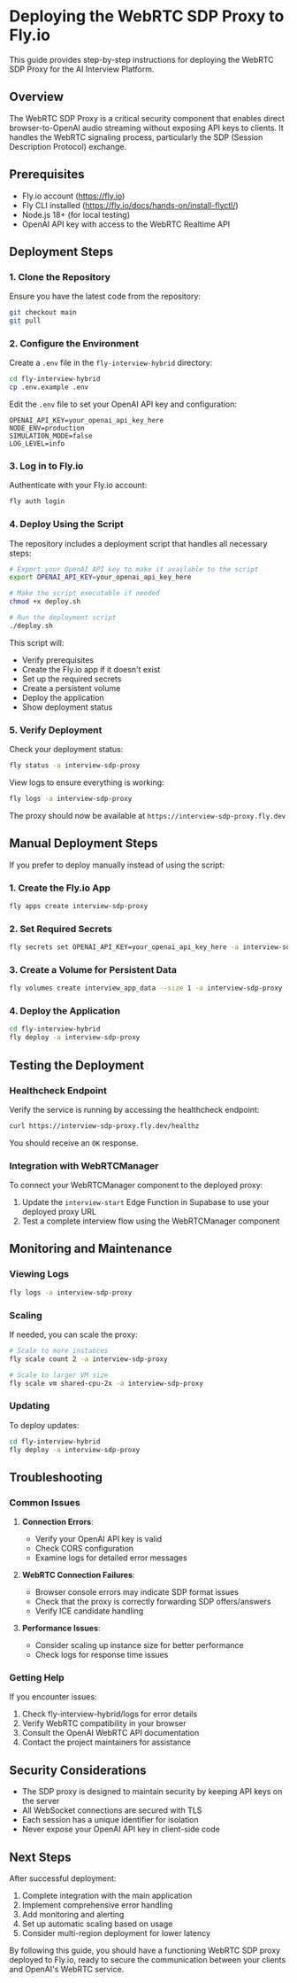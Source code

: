 # Deploying the WebRTC SDP Proxy to Fly.io

This guide provides step-by-step instructions for deploying the WebRTC SDP Proxy for the AI Interview Platform.

## Overview

The WebRTC SDP Proxy is a critical security component that enables direct browser-to-OpenAI audio streaming without exposing API keys to clients. It handles the WebRTC signaling process, particularly the SDP (Session Description Protocol) exchange.

## Prerequisites

- Fly.io account (https://fly.io)
- Fly CLI installed (https://fly.io/docs/hands-on/install-flyctl/)
- Node.js 18+ (for local testing)
- OpenAI API key with access to the WebRTC Realtime API

## Deployment Steps

### 1. Clone the Repository

Ensure you have the latest code from the repository:

```bash
git checkout main
git pull
```

### 2. Configure the Environment

Create a `.env` file in the `fly-interview-hybrid` directory:

```bash
cd fly-interview-hybrid
cp .env.example .env
```

Edit the `.env` file to set your OpenAI API key and configuration:

```
OPENAI_API_KEY=your_openai_api_key_here
NODE_ENV=production
SIMULATION_MODE=false
LOG_LEVEL=info
```

### 3. Log in to Fly.io

Authenticate with your Fly.io account:

```bash
fly auth login
```

### 4. Deploy Using the Script

The repository includes a deployment script that handles all necessary steps:

```bash
# Export your OpenAI API key to make it available to the script
export OPENAI_API_KEY=your_openai_api_key_here

# Make the script executable if needed
chmod +x deploy.sh

# Run the deployment script
./deploy.sh
```

This script will:
- Verify prerequisites
- Create the Fly.io app if it doesn't exist
- Set up the required secrets
- Create a persistent volume
- Deploy the application
- Show deployment status

### 5. Verify Deployment

Check your deployment status:

```bash
fly status -a interview-sdp-proxy
```

View logs to ensure everything is working:

```bash
fly logs -a interview-sdp-proxy
```

The proxy should now be available at `https://interview-sdp-proxy.fly.dev`

## Manual Deployment Steps

If you prefer to deploy manually instead of using the script:

### 1. Create the Fly.io App

```bash
fly apps create interview-sdp-proxy
```

### 2. Set Required Secrets

```bash
fly secrets set OPENAI_API_KEY=your_openai_api_key_here -a interview-sdp-proxy
```

### 3. Create a Volume for Persistent Data

```bash
fly volumes create interview_app_data --size 1 -a interview-sdp-proxy
```

### 4. Deploy the Application

```bash
cd fly-interview-hybrid
fly deploy -a interview-sdp-proxy
```

## Testing the Deployment

### Healthcheck Endpoint

Verify the service is running by accessing the healthcheck endpoint:

```bash
curl https://interview-sdp-proxy.fly.dev/healthz
```

You should receive an `OK` response.

### Integration with WebRTCManager

To connect your WebRTCManager component to the deployed proxy:

1. Update the `interview-start` Edge Function in Supabase to use your deployed proxy URL
2. Test a complete interview flow using the WebRTCManager component

## Monitoring and Maintenance

### Viewing Logs

```bash
fly logs -a interview-sdp-proxy
```

### Scaling

If needed, you can scale the proxy:

```bash
# Scale to more instances
fly scale count 2 -a interview-sdp-proxy

# Scale to larger VM size
fly scale vm shared-cpu-2x -a interview-sdp-proxy
```

### Updating

To deploy updates:

```bash
cd fly-interview-hybrid
fly deploy -a interview-sdp-proxy
```

## Troubleshooting

### Common Issues

1. **Connection Errors**:
   - Verify your OpenAI API key is valid
   - Check CORS configuration
   - Examine logs for detailed error messages

2. **WebRTC Connection Failures**:
   - Browser console errors may indicate SDP format issues
   - Check that the proxy is correctly forwarding SDP offers/answers
   - Verify ICE candidate handling

3. **Performance Issues**:
   - Consider scaling up instance size for better performance
   - Check logs for response time issues

### Getting Help

If you encounter issues:

1. Check fly-interview-hybrid/logs for error details
2. Verify WebRTC compatibility in your browser
3. Consult the OpenAI WebRTC API documentation
4. Contact the project maintainers for assistance

## Security Considerations

- The SDP proxy is designed to maintain security by keeping API keys on the server
- All WebSocket connections are secured with TLS
- Each session has a unique identifier for isolation
- Never expose your OpenAI API key in client-side code

## Next Steps

After successful deployment:

1. Complete integration with the main application
2. Implement comprehensive error handling
3. Add monitoring and alerting
4. Set up automatic scaling based on usage
5. Consider multi-region deployment for lower latency

By following this guide, you should have a functioning WebRTC SDP proxy deployed to Fly.io, ready to secure the communication between your clients and OpenAI's WebRTC service. 